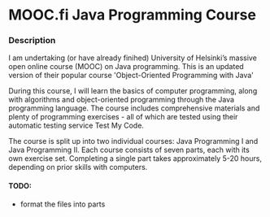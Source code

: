 # **MOOC.fi Java Programming Course**

### **Description**
I am undertaking (or have already finihed) University of Helsinki’s massive open online course (MOOC) on Java programming. This is an updated version of their popular course 'Object-Oriented Programming with Java'

During this course, I will learn the basics of computer programming, along with algorithms and object-oriented programming through the Java programming language. The course includes comprehensive materials and plenty of programming exercises - all of which are tested using their automatic testing service Test My Code.

The course is split up into two individual courses: Java Programming I and Java Programming II. Each course consists of seven parts, each with its own exercise set. Completing a single part takes approximately 5-20 hours, depending on prior skills with computers.

#### **TODO:**
* format the files into parts
